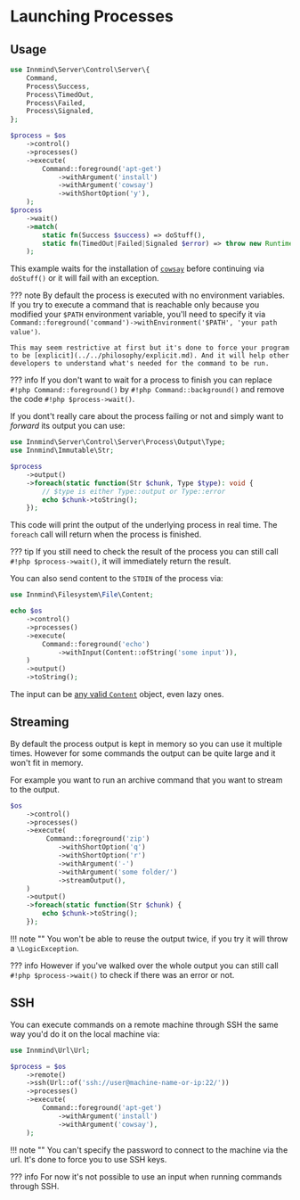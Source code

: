 # Launching Processes

## Usage

```php
use Innmind\Server\Control\Server\{
    Command,
    Process\Success,
    Process\TimedOut,
    Process\Failed,
    Process\Signaled,
};

$process = $os
    ->control()
    ->processes()
    ->execute(
        Command::foreground('apt-get')
            ->withArgument('install')
            ->withArgument('cowsay')
            ->withShortOption('y'),
    );
$process
    ->wait()
    ->match(
        static fn(Success $success) => doStuff(),
        static fn(TimedOut|Failed|Signaled $error) => throw new RuntimeException();
    );
```

This example waits for the installation of [`cowsay`](https://en.wikipedia.org/wiki/Cowsay) before continuing via `doStuff()` or it will fail with an exception.

??? note
    By default the process is executed with no environment variables. If you try to execute a command that is reachable only because you modified your `$PATH` environment variable, you'll need to specify it via `Command::foreground('command')->withEnvironment('$PATH', 'your path value')`.

    This may seem restrictive at first but it's done to force your program to be [explicit](../../philosophy/explicit.md). And it will help other developers to understand what's needed for the command to be run.

??? info
    If you don't want to wait for a process to finish you can replace `#!php Command::foreground()` by `#!php Command::background()` and remove the code `#!php $process->wait()`.

If you dont't really care about the process failing or not and simply want to _forward_ its output you can use:

```php
use Innmind\Server\Control\Server\Process\Output\Type;
use Innmind\Immutable\Str;

$process
    ->output()
    ->foreach(static function(Str $chunk, Type $type): void {
        // $type is either Type::output or Type::error
        echo $chunk->toString();
    });
```

This code will print the output of the underlying process in real time. The `foreach` call will return when the process is finished.

??? tip
    If you still need to check the result of the process you can still call `#!php $process->wait()`, it will immediately return the result.

You can also send content to the `STDIN` of the process via:

```php
use Innmind\Filesystem\File\Content;

echo $os
    ->control()
    ->processes()
    ->execute(
        Command::foreground('echo')
            ->withInput(Content::ofString('some input')),
    )
    ->output()
    ->toString();
```

The input can be [any valid `Content`](filesystem.md) object, even lazy ones.

## Streaming

By default the process output is kept in memory so you can use it multiple times. However for some commands the output can be quite large and it won't fit in memory.

For example you want to run an archive command that you want to stream to the output.

```php hl_lines="10"
$os
    ->control()
    ->processes()
    ->execute(
         Command::foreground('zip')
            ->withShortOption('q')
            ->withShortOption('r')
            ->withArgument('-')
            ->withArgument('some folder/')
            ->streamOutput(),
    )
    ->output()
    ->foreach(static function(Str $chunk) {
        echo $chunk->toString();
    });
```

!!! note ""
    You won't be able to reuse the output twice, if you try it will throw a `\LogicException`.

??? info
    However if you've walked over the whole output you can still call `#!php $process->wait()` to check if there was an error or not.

## SSH

You can execute commands on a remote machine through SSH the same way you'd do it on the local machine via:

```php hl_lines="4-5"
use Innmind\Url\Url;

$process = $os
    ->remote()
    ->ssh(Url::of('ssh://user@machine-name-or-ip:22/'))
    ->processes()
    ->execute(
        Command::foreground('apt-get')
            ->withArgument('install')
            ->withArgument('cowsay'),
    );
```

!!! note ""
    You can't specify the password to connect to the machine via the url. It's done to force you to use SSH keys.

??? info
    For now it's not possible to use an input when running commands through SSH.
